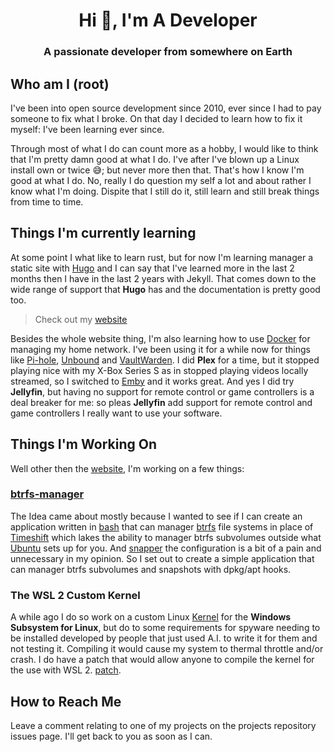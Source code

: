 <!-- A Github readme for Profile repository.
    This is the first thing people will see when they land on your Profile
    so make it look good.

    Things to include:
    - A short description of who you are and what you do
    - What you're currently learning
    - What you're working on
    - How to reach you
-->

<!-- Who am I and what am I into. -->

<div>
    <h1 align="center">Hi 👋, I'm A Developer</h1>
    <h3 align="center">A passionate developer from somewhere on Earth</h3>
</div>

## Who am I (root)

I've been into open source development since 2010, ever since I had to pay someone to fix what I broke. On that day I decided to learn how to fix it myself: I've been learning ever since.

Through most of what I do can count more as a hobby, I would like to think that I'm pretty damn good at what I do. I've after I've blown up a Linux install own or twice 😅; but never more then that. That's how I know I'm good at what I do. No, really I do question my self a lot and about rather I know what I'm doing. Dispite that I still do it, still learn and still break things from time to time.

## Things I'm currently learning

At some point I what like to learn rust, but for now I'm learning manager a static site with [Hugo](https://gohugo.io/) and I can say that I've learned more in the last 2 months then I have in the last 2 years with Jekyll. That comes down to the wide range of support that **Hugo** has and the documentation is pretty good too.

> Check out my [website](https://blackstewie.com)

Besides the whole website thing, I'm also learning how to use [Docker](https://www.docker.com/) for managing my home network. I've been using it for a while now for things like [Pi-hole](https://hub.docker.com/r/pihole/pihole), [Unbound](https://hub.docker.com/r/mvance/unbound) and [VaultWarden](https://hub.docker.com/r/vaultwarden/server). I did **Plex** for a time, but it stopped playing nice with my X-Box Series S as in stopped playing videos locally streamed, so I switched to [Emby](https://hub.docker.com/r/emby/embyserver) and it works great. And yes I did try **Jellyfin**, but having no support for remote control or game controllers is a deal breaker for me: so pleas **Jellyfin** add support for remote control and game controllers I really want to use your software.

## Things I'm Working On

Well other then the [website](https://blackstewie.com), I'm working on a few things:

### [btrfs-manager](https://www.github.com/MichaelSchaecher/btrfs-manager)

The Idea came about mostly because I wanted to see if I can create an application written in [bash](https://www.gnu.org/software/bash/) that can manager [btrfs](https://btrfs.wiki.kernel.org/index.php/Main_Page) file systems in place of [Timeshift](https://github.com/linuxmint/timeshift) which lakes the ability to manager btrfs subvolumes outside what [Ubuntu](https://ubuntu.com/) sets up for you. And [snapper](https://github.com/openSUSE/snapper) the configuration is a bit of a pain and unnecessary in my opinion. So I set out to create a simple application that can manager btrfs subvolumes and snapshots with dpkg/apt hooks.

### The WSL 2 Custom Kernel

A while ago I do so work on a custom Linux [Kernel](https://www.kernel.org/) for the **Windows Subsystem for Linux**, but do to some requirements for spyware needing to be installed developed by people that just used A.I. to write it for them and not testing it. Compiling it would cause my system to thermal throttle and/or crash. I do have a patch that would allow anyone to compile the kernel for the use with WSL 2. [patch](https://raw.githubusercontent.com/MichaelSchaecher/MichaelSchaecher/main/patchs/wsl-support.patch).

## How to Reach Me

Leave a comment relating to one of my projects on the projects repository issues page. I'll get back to you as soon as I can.
